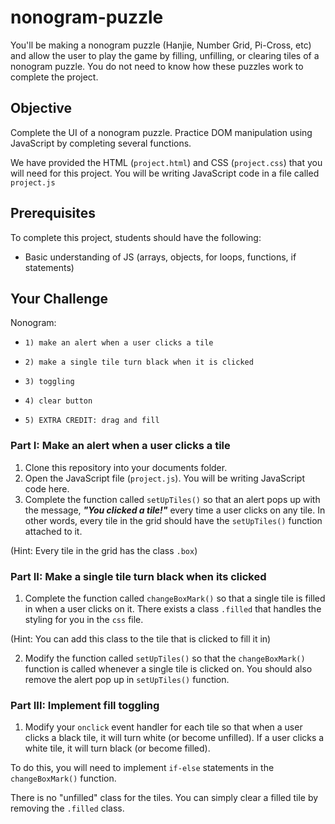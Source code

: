 # nonogram-puzzle

You'll be making a nonogram puzzle (Hanjie, Number Grid, Pi-Cross, etc) and allow the user to play the game by filling, unfilling, or clearing tiles of a nonogram puzzle. You do not need to know how these puzzles work to complete the project.

## Objective

Complete the UI of a nonogram puzzle. Practice DOM manipulation using JavaScript by completing several functions.

We have provided the HTML (```project.html```) and CSS (```project.css```) that you will need for this project. You will be writing JavaScript code in a file called ```project.js```

## Prerequisites

To complete this project, students should have the following:
* Basic understanding of JS (arrays, objects, for loops, functions, if statements)

## Your Challenge

Nonogram:
*     1) make an alert when a user clicks a tile
*     2) make a single tile turn black when it is clicked
*     3) toggling
*     4) clear button
*     5) EXTRA CREDIT: drag and fill

### Part I: Make an alert when a user clicks a tile

1. Clone this repository into your documents folder.
2. Open the JavaScript file (```project.js```). You will be writing JavaScript code here.
3. Complete the function called ```setUpTiles()``` so that an alert pops up with the message, ***"You clicked a tile!"*** every time a user clicks on any tile. In other words, every tile in the grid should have the ```setUpTiles()``` function attached to it.

(Hint: Every tile in the grid has the class ```.box```)

### Part II: Make a single tile turn black when its clicked

1. Complete the function called ```changeBoxMark()``` so that a single tile is filled in when a user clicks on it. There exists a class ```.filled``` that handles the styling for you in the ```css``` file.

(Hint: You can add this class to the tile that is clicked to fill it in)

2. Modify the function called ```setUpTiles()``` so that the ```changeBoxMark()``` function is called whenever a single tile is clicked on. You should also remove the alert pop up in ```setUpTiles()``` function.

### Part III: Implement fill toggling

1. Modify your ```onclick``` event handler for each tile so that when a user clicks a black tile, it will turn white (or become unfilled). If a user clicks a white tile, it will turn black (or become filled).

To do this, you will need to implement ```if-else``` statements in the ```changeBoxMark()``` function.

There is no "unfilled" class for the tiles. You can simply clear a filled tile by removing the ```.filled``` class.
